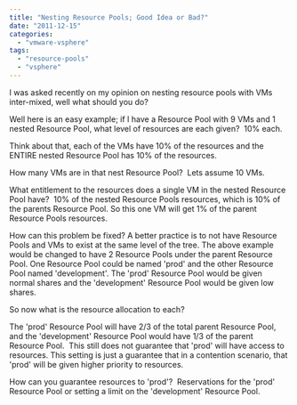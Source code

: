 ```yaml
---
title: "Nesting Resource Pools; Good Idea or Bad?"
date: "2011-12-15"
categories: 
  - "vmware-vsphere"
tags: 
  - "resource-pools"
  - "vsphere"
---
```


I was asked recently on my opinion on nesting resource pools with VMs inter-mixed, well what should you do?

Well here is an easy example; if I have a Resource Pool with 9 VMs and 1 nested Resource Pool, what level of resources are each given?  10% each.

Think about that, each of the VMs have 10% of the resources and the ENTIRE nested Resource Pool has 10% of the resources.  

How many VMs are in that nest Resource Pool?  Lets assume 10 VMs.

What entitlement to the resources does a single VM in the nested Resource Pool have?  10% of the nested Resource Pools resources, which is 10% of the parents Resource Pool. So this one VM will get 1% of the parent Resource Pools resources.

How can this problem be fixed? A better practice is to not have Resource Pools and VMs to exist at the same level of the tree. The above example would be changed to have 2 Resource Pools under the parent Resource Pool. One Resource Pool could be named 'prod' and the other Resource Pool named 'development'. The 'prod' Resource Pool would be given normal shares and the 'development' Resource Pool would be given low shares.  

So now what is the resource allocation to each?

The 'prod' Resource Pool will have 2/3 of the total parent Resource Pool, and the 'development' Resource Pool would have 1/3 of the parent Resource Pool.  This still does not guarantee that 'prod' will have access to resources. This setting is just a guarantee that in a contention scenario, that 'prod' will be given higher priority to resources.

How can you guarantee resources to 'prod'?  Reservations for the 'prod' Resource Pool or setting a limit on the 'development' Resource Pool.
